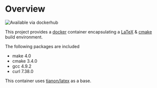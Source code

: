 Overview
========
![Available via dockerhub][dockerbadge]

This project provides a [docker] container encapsulating a [LaTeX] & [cmake]
build environment.

The following packages are included

-    make 4.0
-    cmake 3.4.0
-    gcc 4.9.2
-    curl 7.38.0


This container uses [tianon/latex] as a base.


  [docker]: https://www.docker.com/
  [LaTeX]: https://www.latex-project.org/
  [cmake]: https://cmake.org/
  [dockerbadge]: http://dockeri.co/image/hamroctopus/latex-cmake
  [tianon/latex]: https://hub.docker.com/r/tianon/latex/
